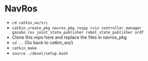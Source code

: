 # NavRos

- `cd catkin_ws/src`
- `catkin_create_pkg navros_pkg rospy rviz controller_manager gazebo_ros joint_state_publisher robot_state_publisher urdf`
-  Clone this repo here and replace the files in navros_pkg
- `cd ..` (Go back to catkin_ws/)
- `catkin_make`
- `source ./devel/setup.bash`

